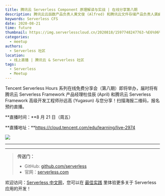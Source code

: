 ```yaml
---
title: 腾讯云 Serverless Component 原理解读与实战 | 在线分享第八期
description: 腾讯云云函数产品负责人黄文俊 (Alfred) 和腾讯云文件存储产品负责人龚幽兰 (Effie) 为您分享！
keywords: Serverless CFS
date: 2020-08-21
time: future
thumbnail: https://img.serverlesscloud.cn/2020818/1597748247763-%E6%96%B0%E9%97%BB%E7%A8%BFbanner02-1.jpg
categories:
  - meetup
authors:
  - Serverless 社区
location:
  - 线上直播 | 腾讯云 & Serverless 社区
tags:
  - Serverless
  - Meetup
---
```


Tencent Serverless Hours 系列在线免费分享会（第八期）即将举办，届时将有腾讯云 Serverless Framework 产品经理杜佳辰 (April) 和腾讯云 Serverless Framework 高级开发工程师孙远高 (Yugasun) 与您分享！扫描海报二维码，报名预约直播。

**直播时间：**8 月 21 日（周五）

**直播地址：**https://cloud.tencent.com/edu/learning/live-2974


![](https://img.serverlesscloud.cn/2020818/1597740102652-%E6%B5%B7%E6%8A%A50813%283%29.jpg)

---
<div id='scf-deploy-iframe-or-md'></div>

---

> **传送门：**
> - GitHub: [github.com/serverless](https://github.com/serverless/serverless/blob/master/README_CN.md)
> - 官网：[serverless.com](https://serverless.com/)

欢迎访问：[Serverless 中文网](https://serverlesscloud.cn/)，您可以在 [最佳实践](https://serverlesscloud.cn/best-practice) 里体验更多关于 Serverless 应用的开发！
